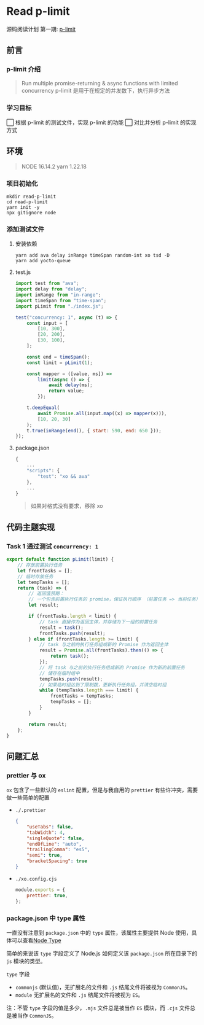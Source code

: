 # Read p-limit

源码阅读计划 第一期: [p-limit](https://github.com/sindresorhus/p-limit)

## 前言

### p-limit 介绍

> Run multiple promise-returning & async functions with limited concurrency
> p-limit 是用于在规定的并发数下，执行异步方法

### 学习目标

:white_large_square: 根据 p-limit 的测试文件，实现 p-limit 的功能
:white_large_square: 对比并分析 p-limit 的实现方式

## 环境

> NODE 16.14.2
> yarn 1.22.18

### 项目初始化

```shell
mkdir read-p-limit
cd read-p-limit
yarn init -y
npx gitignore node
```

### 添加测试文件

1.  安装依赖

    ```shell
    yarn add ava delay inRange timeSpan random-int xo tsd -D
    yarn add yocto-queue
    ```

2.  test.js

    ```javascript
    import test from "ava";
    import delay from "delay";
    import inRange from "in-range";
    import timeSpan from "time-span";
    import pLimit from "./index.js";

    test("concurrency: 1", async (t) => {
        const input = [
            [10, 300],
            [20, 200],
            [30, 100],
        ];

        const end = timeSpan();
        const limit = pLimit(1);

        const mapper = ([value, ms]) =>
            limit(async () => {
                await delay(ms);
                return value;
            });

        t.deepEqual(
            await Promise.all(input.map((x) => mapper(x))),
            [10, 20, 30]
        );
        t.true(inRange(end(), { start: 590, end: 650 }));
    });
    ```

3.  package.json

    ```javascript
    {
        ...
        "scripts": {
            "test": "xo && ava"
        },
        ...
    }
    ```

    > 如果对格式没有要求，移除 xo

## 代码主题实现

### Task 1 通过测试 `concurrency: 1`

```javascript
export default function pLimit(limit) {
    // 存放前置执行任务
    let frontTasks = [];
    // 临时存放任务
    let tempTasks = [];
    return (task) => {
        // 返回值预期：
        // 一个包含前置执行任务的 promise，保证执行顺序 （前置任务 => 当前任务）
        let result;

        if (frontTasks.length < limit) {
            // task 直接作为返回主体，并存储为下一组的前置任务
            result = task();
            frontTasks.push(result);
        } else if (frontTasks.length >= limit) {
            // task 与之前的执行任务组成新的 Promise 作为返回主体
            result = Promise.all(frontTasks).then(() => {
                return task();
            });
            // 将 task 与之前的执行任务组成新的 Promise 作为新的前置任务
            // 储存在临时组中
            tempTasks.push(result);
            // 如果临时组达到了限制数，更新执行任务组，并清空临时组
            while (tempTasks.length === limit) {
                frontTasks = tempTasks;
                tempTasks = [];
            }
        }

        return result;
    };
}
```

## 问题汇总

### prettier 与 ox

`ox` 包含了一些默认的 `eslint` 配置，但是与我自用的 `prettier` 有些许冲突，需要做一些简单的配置

-   `./.prettier`

    ```json
    {
        "useTabs": false,
        "tabWidth": 4,
        "singleQuote": false,
        "endOfLine": "auto",
        "trailingComma": "es5",
        "semi": true,
        "bracketSpacing": true
    }
    ```

-   `./xo.config.cjs`

    ```javascript
    module.exports = {
        prettier: true,
    };
    ```

### package.json 中 type 属性

一直没有注意到 `package.json` 中的 `type` 属性，该属性主要提供 Node 使用，具体可以查看[Node Type](https://nodejs.org/api/packages.html#type)

简单的来说该 `type` 字段定义了 Node.js 如何定义该 `package.json` 所在目录下的 `js` 模块的类型。

`type` 字段

-   `commonjs` (默认值)，无扩展名的文件和 `.js` 结尾文件将被视为 `CommonJS`。
-   `module` 无扩展名的文件和 `.js` 结尾文件将被视为 `ES`。

注：不管 `type` 字段的值是多少，`.mjs` 文件总是被当作 `ES` 模块，而 `.cjs` 文件总是被当作 `CommonJS`。
